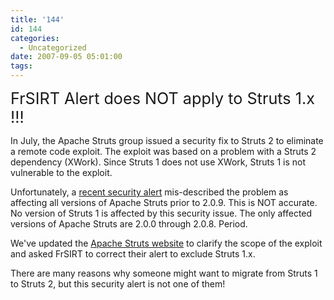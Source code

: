 ```yaml
---
title: '144'
id: 144
categories:
  - Uncategorized
date: 2007-09-05 05:01:00
tags:
---
```


<span style="font-size:180%;">FrSIRT Alert does NOT apply to Struts 1.x !!!</span>

 In July, the Apache Struts group issued a security fix to Struts 2 to eliminate a remote code exploit. The exploit was based on a problem with a Struts 2 dependency (XWork). Since Struts 1 does not use XWork, Struts 1 is not vulnerable to the exploit. 

 Unfortunately, a [recent security alert](http://www.frsirt.com/english/advisories/2007/3042%20) mis-described the problem as affecting all versions of Apache Struts prior to 2.0.9\. This is NOT accurate. No version of Struts 1 is affected by this security issue. The only affected versions of Apache Struts are 2.0.0 through 2.0.8\. Period. 

 We've updated the [Apache Struts website](http://struts.apache.org/) to clarify the scope of the exploit and asked FrSIRT to correct their alert to exclude Struts 1.x. 

 There are many reasons why someone might want to migrate from Struts 1 to Struts 2, but this security alert is not one of them! 